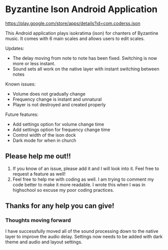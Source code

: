# Byzantine Ison Android Application
https://play.google.com/store/apps/details?id=com.coderss.ison

This Android application plays isokratima (ison) for chanters of Byzantine music.
It comes with 6 main scales and allows users to edit scales.

Updates:
* The delay moving from note to note has been fixed. Switching is now more or less instant.
* Sound sets all work on the native layer with instant switching between notes

Known issues:
* Volume does not gradually change
* Frequency change is instant and unnatural
* Player is not destroyed and created properly

Future features:
* Add settings option for volume change time
* Add settings option for frequency change time
* Control width of the ison dock
* Dark mode for when in church

## Please help me out!!
1. If you know of an issue, please add it and I will look into it. Feel free to request a feature as well!
1. Feel free to help me with coding as well. I am trying to comment my code better to make it more readable. I wrote this when I was in highschool so excuse my poor coding practices.

## Thanks for any help you can give!

### Thoughts moving forward
I have successfully moved all of the sound processing down to the native layer to improve the audio delay. Settings now needs to be added with dark theme and audio and layout settings.
